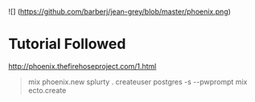 ![] (https://github.com/barberj/jean-grey/blob/master/phoenix.png)

# Tutorial Followed
http://phoenix.thefirehoseproject.com/1.html

> mix phoenix.new splurty .
> createuser postgres -s --pwprompt
> mix ecto.create
